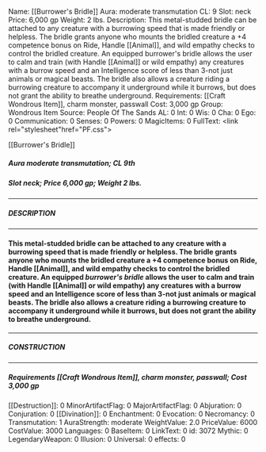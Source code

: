 Name: [[Burrower's Bridle]]
Aura: moderate transmutation
CL: 9
Slot: neck
Price: 6,000 gp
Weight: 2 lbs.
Description: This metal-studded bridle can be attached to any creature with a burrowing speed that is made friendly or helpless. The bridle grants anyone who mounts the bridled creature a +4 competence bonus on Ride, Handle [[Animal]], and wild empathy checks to control the bridled creature. An equipped burrower's bridle allows the user to calm and train (with Handle [[Animal]] or wild empathy) any creatures with a burrow speed and an Intelligence score of less than 3-not just animals or magical beasts. The bridle also allows a creature riding a burrowing creature to accompany it underground while it burrows, but does not grant the ability to breathe underground.
Requirements: [[Craft Wondrous Item]], charm monster, passwall
Cost: 3,000 gp
Group: Wondrous Item
Source: People Of The Sands
AL: 0
Int: 0
Wis: 0
Cha: 0
Ego: 0
Communication: 0
Senses: 0
Powers: 0
MagicItems: 0
FullText: <link rel="stylesheet"href="PF.css"><div class="heading"><p class="alignleft">[[Burrower's Bridle]]</p><div style="clear: both;"></div></div><div><h5><b>Aura </b>moderate transmutation; <b>CL </b>9th</h5><h5><b>Slot </b>neck; <b>Price </b>6,000 gp; <b>Weight </b>2 lbs.</h5></div><hr/><div><h5><b>DESCRIPTION</b></h5></div><hr/><div><h4><p>This metal-studded bridle can be attached to any creature with a burrowing speed that is made friendly or helpless. The bridle grants anyone who mounts the bridled creature a +4 competence bonus on Ride, Handle [[Animal]], and wild empathy checks to control the bridled creature. An equipped <i>burrower's bridle</i> allows the user to calm and train (with Handle [[Animal]] or wild empathy) any creatures with a burrow speed and an Intelligence score of less than 3-not just animals or magical beasts. The bridle also allows a creature riding a burrowing creature to accompany it underground while it burrows, but does not grant the ability to breathe underground.</p></h4></div><hr/><div><h5><b>CONSTRUCTION</b></h5></div><hr/><div><h5><b>Requirements </b>[[Craft Wondrous Item]], <i>charm monster</i>, <i>passwall</i>; <b>Cost </b>3,000 gp</h5></div>
[[Destruction]]: 0
MinorArtifactFlag: 0
MajorArtifactFlag: 0
Abjuration: 0
Conjuration: 0
[[Divination]]: 0
Enchantment: 0
Evocation: 0
Necromancy: 0
Transmutation: 1
AuraStrength: moderate
WeightValue: 2.0
PriceValue: 6000
CostValue: 3000
Languages: 0
BaseItem: 0
LinkText: 0
id: 3072
Mythic: 0
LegendaryWeapon: 0
Illusion: 0
Universal: 0
effects: 0
